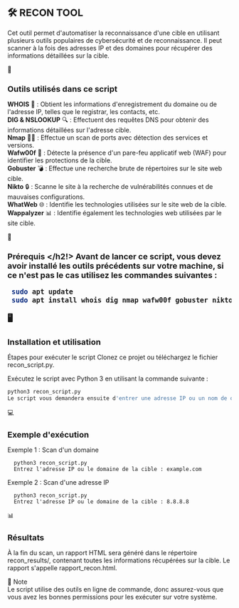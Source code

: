 <h1 style="font-size: 22px;">🛠️ RECON TOOL </h1>

Cet outil permet d'automatiser la reconnaissance d'une cible en utilisant plusieurs outils populaires de cybersécurité et de reconnaissance. Il peut scanner à la fois des adresses IP et des domaines pour récupérer des informations détaillées sur la cible.  


🧰 <h2 style="font-size: 18px;">**Outils utilisés dans ce script**  </h2>
  
**WHOIS** 🧐 : Obtient les informations d'enregistrement du domaine ou de l'adresse IP, telles que le registrar, les contacts, etc.  
**DIG & NSLOOKUP** 🔍 : Effectuent des requêtes DNS pour obtenir des informations détaillées sur l'adresse cible.  
**Nmap** 🕵️‍♂️ : Effectue un scan de ports avec détection des services et versions.  
**Wafw00f** 🧱 : Détecte la présence d'un pare-feu applicatif web (WAF) pour identifier les protections de la cible.  
**Gobuster** 💣 : Effectue une recherche brute de répertoires sur le site web cible.  
**Nikto** 🔒 : Scanne le site à la recherche de vulnérabilités connues et de mauvaises configurations.  
**WhatWeb** 🌐 : Identifie les technologies utilisées sur le site web de la cible.  
**Wappalyzer** 📊 : Identifie également les technologies web utilisées par le site cible.        


🚀 <h2 style="font-size: 18px;">**Prérequis**  </h2!>
Avant de lancer ce script, vous devez avoir installé les outils précédents sur votre machine, si ce n'est pas le cas utilisez les commandes suivantes :  
  ```bash
   sudo apt update
   sudo apt install whois dig nmap wafw00f gobuster nikto whatweb
  ```


🖥️ <h2 style="font-size: 18px;">**Installation et utilisation**  </h2>
  
Étapes pour exécuter le script
Clonez ce projet ou téléchargez le fichier recon_script.py.

Exécutez le script avec Python 3 en utilisant la commande suivante :  
 ```bash
python3 recon_script.py
Le script vous demandera ensuite d'entrer une adresse IP ou un nom de domaine.
```

💻 <h2 style="font-size: 18px;">**Exemple d'exécution** </h2> 

   Exemple 1 : Scan d'un domaine
      
      python3 recon_script.py
      Entrez l'adresse IP ou le domaine de la cible : example.com
   
   Exemple 2 : Scan d'une adresse IP  
      
      python3 recon_script.py
      Entrez l'adresse IP ou le domaine de la cible : 8.8.8.8
   
   📊 <h2 style="font-size: 18px;">**Résultats**  </h2>
   À la fin du scan, un rapport HTML sera généré dans le répertoire recon_results/, contenant toutes les informations récupérées sur la cible. Le rapport s'appelle rapport_recon.html.


📜 Note  
Le script utilise des outils en ligne de commande, donc assurez-vous que vous avez les bonnes permissions pour les exécuter sur votre système.
